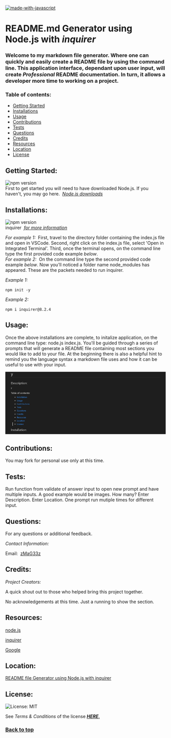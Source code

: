 [![made-with-javascript](https://img.shields.io/badge/Made%20with-JavaScript-1f425f.svg)](https://www.javascript.com)
# **README.md** Generator using Node.js with _inquirer_

### Welcome to my markdown file generator. Where one can quickly and easily create a README file by using the command line. This application interface, dependant upon user input, will create ***Professional*** README documentation. In turn, it allows a developer more time to working on a project.


### **Table of contents:**

- [Getting Started](#getting)
- [Installations](#installations)
- [Usage](#usage)
- [Contributions](#contributions)
- [Tests](#tests)
- [Questions](#questions)
- [Credits](#credits)
- [Resources](#resources)
- [Location](#location)
- [License](#license)

## Getting Started:
![npm version](https://img.shields.io/badge/node-v18.12.1-9cf)<br>First to get started you will need to have downloaded Node.js.  If you haven't, you may go here.&nbsp;&nbsp;[_Node.js downloads_](https://nodejs.org/en/download/)

## Installations:
![npm version](https://img.shields.io/badge/inquirer-v8.2.4-9cf)<br>inquirer&nbsp;&nbsp;[_for more information_](https://www.npmjs.com/package/inquirer)


_For example 1:_&nbsp;&nbsp;First, travel to the directory folder containing the index.js file and open in VSCode.  Second, right click on the index.js file, select 'Open in Integrated Terminal'.  Third, once the terminal opens, on the command line type the first provided code example _below_.<br>_For example 2:_&nbsp;&nbsp;On the command line type the second provided code example _below_.  Now you'll noticed a folder name node_modules has appeared.  These are the packets needed to run inquirer.

_Example 1:_
```shell
npm init -y
```

_Example 2:_
```shell
npm i inquirer@8.2.4
```

## Usage:
Once the above installations are complete, to initalize application, on the command line type: node.js index.js.  You'll be guided through a series of prompts that will generate a README file containing most sections you would like to add to your file.  At the beginning there is also a helpful hint to remind you the language syntax a markdown file uses and how it can be useful to use with your input.

![y's in field of sections](./imgs/testimgreadme.png)

## Contributions:
You may fork for personal use only at this time.

## Tests:
Run function from validate of answer input to open new prompt and have multiple inputs.  A good example would be images.  How many? Enter Description. Enter Location.  One prompt run mutiple times for different input.

## Questions:

For any questions or additional feedback.

_Contact Information:_

Email:&nbsp;&nbsp;[zMaG33z](mag33.cdh@gmail.com)


  ## Credits:
  
  _Project Creators:_

  A quick shout out to those who helped bring this project together.

  No acknowledgements at this time.  Just a running to show the section.
  
## Resources:

[node.js](https://nodejs.org/en/docs/)

[inquirer](https://www.npmjs.com/package/inquirer?activeTab=readme)

[Google](https://www.google.com)

## Location:
[ README file Generator using Node.js with inquirer](https://github.com/zMag33z/week-9-READme_Generator)


## License:

![License: MIT](https://img.shields.io/badge/license-MIT-brightgreen)

See _Terms & Conditions_ of the license [***HERE***.](https://opensource.org/licenses/MIT)

### [Back to top](#)